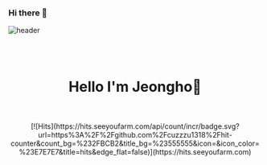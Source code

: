 ### Hi there 👋
![header](https://capsule-render.vercel.app/api?type=rect&color=gradient&height=300&section=header&text=Jeongho%20Github&fontSize=90&animation=fadeIn)

<br><br>
<div align="center">
    <h1>Hello I'm Jeongho🙌</h1><br><br>
    [![Hits](https://hits.seeyoufarm.com/api/count/incr/badge.svg?url=https%3A%2F%2Fgithub.com%2Fcuzzzu1318%2Fhit-counter&count_bg=%232FBCB2&title_bg=%23555555&icon=&icon_color=%23E7E7E7&title=hits&edge_flat=false)](https://hits.seeyoufarm.com)
</div>